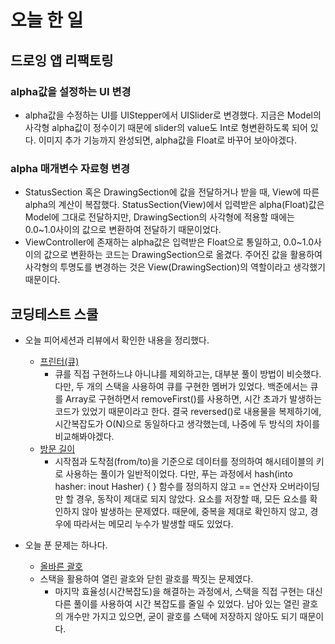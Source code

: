 # 오늘 한 일

## 드로잉 앱 리팩토링
### alpha값을 설정하는 UI 변경
- alpha값을 수정하는 UI를 UIStepper에서 UISlider로 변경했다. 지금은 Model의 사각형 alpha값이 정수이기 때문에 slider의 value도 Int로 형변환하도록 되어 있다. 이미지 추가 기능까지 완성되면, alpha값을 Float로 바꾸어 보아야겠다.
### alpha 매개변수 자료형 변경
- StatusSection 혹은 DrawingSection에 값을 전달하거나 받을 때, View에 따른 alpha의 계산이 복잡했다. StatusSection(View)에서 입력받은 alpha(Float)값은 Model에 그대로 전달하지만, DrawingSection의 사각형에 적용할 때에는 0.0~1.0사이의 값으로 변환하여 전달하기 때문이었다.
- ViewController에 존재하는 alpha값은 입력받은 Float으로 통일하고, 0.0~1.0사이의 값으로 변환하는 코드는 DrawingSection으로 옮겼다. 주어진 값을 활용하여 사각형의 투명도를 변경하는 것은 View(DrawingSection)의 역할이라고 생각했기 때문이다.

## 코딩테스트 스쿨
- 오늘 피어세션과 리뷰에서 확인한 내용을 정리했다.
  - [프린터(큐)](https://school.programmers.co.kr/learn/courses/30/lessons/42587)
    - 큐를 직접 구현하느냐 아니냐를 제외하고는, 대부분 풀이 방법이 비슷했다. 다만, 두 개의 스택을 사용하여 큐를 구현한 멤버가 있었다. 백준에서는 큐를 Array로 구현하면서 removeFirst()를 사용하면, 시간 초과가 발생하는 코드가 있었기 때문이라고 한다. 결국 reversed()로 내용물을 복제하기에, 시간복잡도가 O(N)으로 동일하다고 생각했는데, 나중에 두 방식의 차이를 비교해봐야겠다.
  - [방문 길이](https://school.programmers.co.kr/learn/courses/30/lessons/49994)
    - 시작점과 도착점(from/to)을 기준으로 데이터를 정의하여 해시테이블의 키로 사용하는 풀이가 일반적이었다. 다만, 푸는 과정에서 hash(into hasher: inout Hasher) { } 함수를 정의하지 않고 == 연산자 오버라이딩만 할 경우, 동작이 제대로 되지 않았다. 요소를 저장할 때, 모든 요소를 확인하지 않아 발생하는 문제였다. 때문에, 중복을 제대로 확인하지 않고, 경우에 따라서는 메모리 누수가 발생할 때도 있었다.

- 오늘 푼 문제는 하나다.
  - [올바른 괄호](https://school.programmers.co.kr/learn/courses/30/lessons/12909)
  - 스택을 활용하여 열린 괄호와 닫힌 괄호를 짝짓는 문제였다.
    - 마지막 효율성(시간복잡도)을 해결하는 과정에서, 스택을 직접 구현는 대신 다른 풀이를 사용하여 시간 복잡도를 줄일 수 있었다. 남아 있는 열린 괄호의 개수만 가지고 있으면, 굳이 괄호를 스택에 저장하지 않아도 되기 때문이다.
